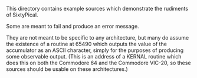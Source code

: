 This directory contains example sources which demonstrate
the rudiments of SixtyPical.

Some are meant to fail and produce an error message.

They are not meant to be specific to any architecture, but
many do assume the existence of a routine at 65490 which
outputs the value of the accumulator as an ASCII character,
simply for the purposes of producing some observable output.
(This is an address of a KERNAL routine which does this
on both the Commodore 64 and the Commodore VIC-20, so these
sources should be usable on these architectures.)
